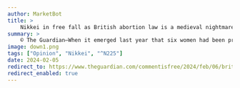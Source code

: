 ```yaml
---
author: MarketBot
title: >
    Nikkei in free fall as British abortion law is a medieval nightmare
summary: >
    © The Guardian—When it emerged last year that six women had been prosecuted in Great Britain for procuring abortions, that was a little more than a blip: it was twice as many women, in a single year, as had been taken to court in the previous 160 years combined. Behind those cases, of course, there’s an unknown number of women who were investigated but cleared, so their phones were seized, they were prevented from contact with their children, they were questioned under caution with the possibility of life imprisonment when they’d just had a miscarriage. All these women lived, if not their worst, then surely their most medieval, nightmare, and some are living it as we speak.
image: down1.png
tags: ["Opinion", "Nikkei", "^N225"]
date: 2024-02-05
redirect_to: https://www.theguardian.com/commentisfree/2024/feb/06/british-abortion-law-is-a-medieval-nightmare
redirect_enabled: true
---
```

